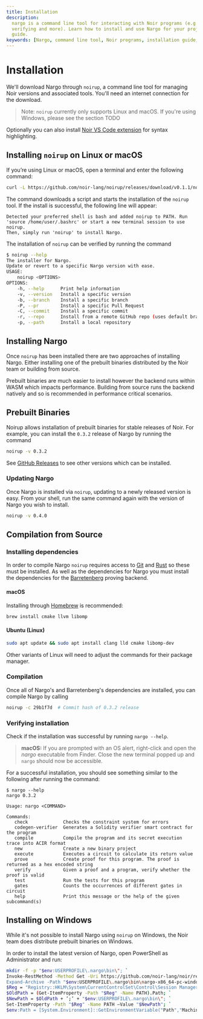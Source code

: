 ```yaml
---
title: Installation
description:
  nargo is a command line tool for interacting with Noir programs (e.g. compiling, proving,
  verifying and more). Learn how to install and use Nargo for your projects with this comprehensive
  guide.
keywords: [Nargo, command line tool, Noir programs, installation guide, how to use Nargo]
---
```


# Installation

We'll download Nargo through `noirup`, a command line tool for managing Noir versions and associated tools. You'll need an internet connection for the download.

> Note: `noirup` currently only supports Linux and macOS. If you're using Windows, please see the section TODO

Optionally you can also install [Noir VS Code extension] for syntax highlighting.

## Installing `noirup` on Linux or macOS

If you’re using Linux or macOS, open a terminal and enter the following command:

```bash
curl -L https://github.com/noir-lang/noirup/releases/download/v0.1.1/noirup | bash
```

The command downloads a script and starts the installation of the `noirup` tool. If the install is successful, the following line will appear:

```
Detected your preferred shell is bash and added noirup to PATH. Run 'source /home/user/.bashrc' or start a new terminal session to use noirup.
Then, simply run 'noirup' to install Nargo.
```

The installation of `noirup` can be verified by running the command

```bash
$ noirup --help
The installer for Nargo.
Update or revert to a specific Nargo version with ease.
USAGE:
    noirup <OPTIONS>
OPTIONS:
    -h, --help      Print help information
    -v, --version   Install a specific version
    -b, --branch    Install a specific branch
    -P, --pr        Install a specific Pull Request
    -C, --commit    Install a specific commit
    -r, --repo      Install from a remote GitHub repo (uses default branch if no other options are set)
    -p, --path      Install a local repository
```

## Installing Nargo

Once `noirup` has been installed there are two approaches of installing Nargo. Either installing one of the prebuilt binaries distributed by the Noir team or building from source.

Prebuilt binaries are much easier to install however the backend runs within WASM which impacts performance. Building from source runs the backend natively and so is recommended in performance critical scenarios.

## Prebuilt Binaries

Noirup allows installation of prebuilt binaries for stable releases of Noir. For example, you can install the `0.3.2` release of Nargo by running the command

```bash
noirup -v 0.3.2
```

See [GitHub Releases](https://github.com/noir-lang/noir/releases/) to see other versions which can be installed.

### Updating Nargo

Once Nargo is installed via `noirup`, updating to a newly released version is easy. From your shell, run the same command again with the version of Nargo you wish to install.

```bash
noirup -v 0.4.0
```

## Compilation from Source

### Installing dependencies

In order to compile Nargo `noirup` requires access to [Git] and [Rust] so these must be installed. As well as the dependencies for Nargo you must install the dependencies for the [Barretenberg] proving backend.

#### macOS

Installing through [Homebrew] is recommended:

```bash
brew install cmake llvm libomp
```

#### Ubuntu (Linux)

```bash
sudo apt update && sudo apt install clang lld cmake libomp-dev
```

Other variants of Linux will need to adjust the commands for their package manager.

### Compilation

Once all of Nargo's and Barretenberg's dependencies are installed, you can compile Nargo by calling

```bash
noirup -c 29b1f7d  # Commit hash of 0.3.2 release
```

### Verifying installation

Check if the installation was successful by running `nargo --help`.

> **macOS:** If you are prompted with an OS alert, right-click and open the _nargo_ executable from Finder. Close the new terminal popped up and `nargo` should now be accessible.

For a successful installation, you should see something similar to the following after running the command:

```
$ nargo --help
nargo 0.3.2

Usage: nargo <COMMAND>

Commands:
   check             Checks the constraint system for errors
   codegen-verifier  Generates a Solidity verifier smart contract for the program
   compile           Compile the program and its secret execution trace into ACIR format
   new               Create a new binary project
   execute           Executes a circuit to calculate its return value
   prove             Create proof for this program. The proof is returned as a hex encoded string
   verify            Given a proof and a program, verify whether the proof is valid
   test              Run the tests for this program
   gates             Counts the occurrences of different gates in circuit
   help              Print this message or the help of the given subcommand(s)
```

## Installing on Windows

While it's not possible to install Nargo using `noirup` on Windows, the Noir team does distribute prebuilt binaries on Windows.

In order to install the latest version of Nargo, open PowerShell as Administrator and run:

```sh
mkdir -f -p "$env:USERPROFILE\.nargo\bin\"; `
Invoke-RestMethod -Method Get -Uri https://github.com/noir-lang/noir/releases/download/nightly/nargo-x86_64-pc-windows-msvc.zip -Outfile "$env:USERPROFILE\.nargo\bin\nargo-x86_64-pc-windows-msvc.zip"; `
Expand-Archive -Path "$env:USERPROFILE\.nargo\bin\nargo-x86_64-pc-windows-msvc.zip" -DestinationPath "$env:USERPROFILE\.nargo\bin\"; `
$Reg = "Registry::HKLM\System\CurrentControlSet\Control\Session Manager\Environment"; `
$OldPath = (Get-ItemProperty -Path "$Reg" -Name PATH).Path; `
$NewPath = $OldPath + ’;’ + "$env:USERPROFILE\.nargo\bin\"; `
Set-ItemProperty -Path "$Reg" -Name PATH –Value "$NewPath"; `
$env:Path = [System.Environment]::GetEnvironmentVariable("Path","Machine") + ";" + [System.Environment]::GetEnvironmentVariable("Path","User")
```

[git]: https://git-scm.com/book/en/v2/Getting-Started-Installing-Git
[rust]: https://www.rust-lang.org/tools/install
[noir vs code extension]: https://marketplace.visualstudio.com/items?itemName=noir-lang.noir-programming-language-syntax-highlighter
[barretenberg]: https://github.com/AztecProtocol/barretenberg
[homebrew]: https://brew.sh/

